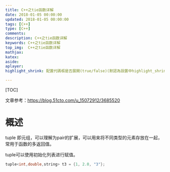 ```yaml
---
title: C++之tie函数详解
date: 2018-01-05 00:00:00
updated: 2018-01-05 00:00:00
tags: [C++]
type: [C++]
comments:
description: C++之tie函数详解
keywords: C++之tie函数详解
top_img:  C++之tie函数详解
mathjax:
katex:
aside:
aplayer:
highlight_shrink: 配置代碼框是否展開(true/false)(默認為設置中highlight_shrink的配置)

---
```


[TOC]

文章参考：https://blog.51cto.com/u_15072912/3685520

# 概述

tuple 即元组，可以理解为pair的扩展，可以用来将不同类型的元素存放在一起，常用于函数的多返回值。

tuple可以使用初始化列表进行赋值。

```c++
tuple<int,double,string> t3 = {1, 2.0, "3"};
```

